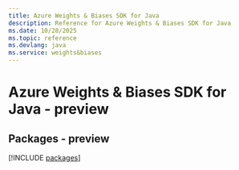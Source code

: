 ```yaml
---
title: Azure Weights & Biases SDK for Java
description: Reference for Azure Weights & Biases SDK for Java
ms.date: 10/28/2025
ms.topic: reference
ms.devlang: java
ms.service: weights&biases
---
```

# Azure Weights & Biases SDK for Java - preview
## Packages - preview
[!INCLUDE [packages](weights-&-biases-index.md)]